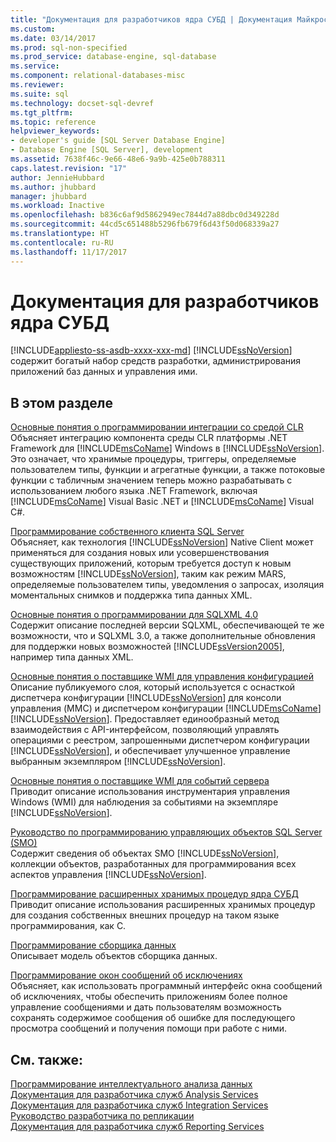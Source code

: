 ```yaml
---
title: "Документация для разработчиков ядра СУБД | Документация Майкрософт"
ms.custom: 
ms.date: 03/14/2017
ms.prod: sql-non-specified
ms.prod_service: database-engine, sql-database
ms.service: 
ms.component: relational-databases-misc
ms.reviewer: 
ms.suite: sql
ms.technology: docset-sql-devref
ms.tgt_pltfrm: 
ms.topic: reference
helpviewer_keywords:
- developer's guide [SQL Server Database Engine]
- Database Engine [SQL Server], development
ms.assetid: 7638f46c-9e66-48e6-9a9b-425e0b788311
caps.latest.revision: "17"
author: JennieHubbard
ms.author: jhubbard
manager: jhubbard
ms.workload: Inactive
ms.openlocfilehash: b836c6af9d5862949ec7844d7a88dbc0d349228d
ms.sourcegitcommit: 44cd5c651488b5296fb679f6d43f50d068339a27
ms.translationtype: HT
ms.contentlocale: ru-RU
ms.lasthandoff: 11/17/2017
---
```

# <a name="database-engine-developer-documentation"></a>Документация для разработчиков ядра СУБД
[!INCLUDE[appliesto-ss-asdb-xxxx-xxx-md](../includes/appliesto-ss-asdb-xxxx-xxx-md.md)] [!INCLUDE[ssNoVersion](../includes/ssnoversion-md.md)] содержит богатый набор средств разработки, администрирования приложений баз данных и управления ими.  
  
## <a name="in-this-section"></a>В этом разделе  
 [Основные понятия о программировании интеграции со средой CLR](../relational-databases/clr-integration/common-language-runtime-clr-integration-programming-concepts.md)  
 Объясняет интеграцию компонента среды CLR платформы .NET Framework для [!INCLUDE[msCoName](../includes/msconame-md.md)] Windows в [!INCLUDE[ssNoVersion](../includes/ssnoversion-md.md)]. Это означает, что хранимые процедуры, триггеры, определяемые пользователем типы, функции и агрегатные функции, а также потоковые функции с табличным значением теперь можно разрабатывать с использованием любого языка .NET Framework, включая [!INCLUDE[msCoName](../includes/msconame-md.md)] Visual Basic .NET и [!INCLUDE[msCoName](../includes/msconame-md.md)] Visual C#.  
  
 [Программирование собственного клиента SQL Server](../relational-databases/native-client/sql-server-native-client-programming.md)  
 Объясняет, как технология [!INCLUDE[ssNoVersion](../includes/ssnoversion-md.md)] Native Client может применяться для создания новых или усовершенствования существующих приложений, которым требуется доступ к новым возможностям [!INCLUDE[ssNoVersion](../includes/ssnoversion-md.md)], таким как режим MARS, определяемые пользователем типы, уведомления о запросах, изоляция моментальных снимков и поддержка типа данных XML.  
  
 [Основные понятия о программировании для SQLXML 4.0](../relational-databases/sqlxml/sqlxml-4-0-programming-concepts.md)  
 Содержит описание последней версии SQLXML, обеспечивающей те же возможности, что и SQLXML 3.0, а также дополнительные обновления для поддержки новых возможностей [!INCLUDE[ssVersion2005](../includes/ssversion2005-md.md)], например типа данных XML.  
  
 [Основные понятия о поставщике WMI для управления конфигурацией](../relational-databases/wmi-provider-configuration/wmi-provider-for-configuration-management.md)  
 Описание публикуемого слоя, который используется с оснасткой диспетчера конфигурации [!INCLUDE[ssNoVersion](../includes/ssnoversion-md.md)] для консоли управления (MMC) и диспетчером конфигурации [!INCLUDE[msCoName](../includes/msconame-md.md)] [!INCLUDE[ssNoVersion](../includes/ssnoversion-md.md)]. Предоставляет единообразный метод взаимодействия с API-интерфейсом, позволяющий управлять операциями с реестром, запрошенными диспетчером конфигурации [!INCLUDE[ssNoVersion](../includes/ssnoversion-md.md)], и обеспечивает улучшенное управление выбранным экземпляром [!INCLUDE[ssNoVersion](../includes/ssnoversion-md.md)].  
  
 [Основные понятия о поставщике WMI для событий сервера](../relational-databases/wmi-provider-server-events/wmi-provider-for-server-events-concepts.md)  
 Приводит описание использования инструментария управления Windows (WMI) для наблюдения за событиями на экземпляре [!INCLUDE[ssNoVersion](../includes/ssnoversion-md.md)].  
  
 [Руководство по программированию управляющих объектов SQL Server (SMO)](../relational-databases/server-management-objects-smo/sql-server-management-objects-smo-programming-guide.md)  
 Содержит сведения об объектах SMO [!INCLUDE[ssNoVersion](../includes/ssnoversion-md.md)], коллекции объектов, разработанных для программирования всех аспектов управления [!INCLUDE[ssNoVersion](../includes/ssnoversion-md.md)].  
  
 [Программирование расширенных хранимых процедур ядра СУБД](../relational-databases/database-engine-extended-stored-procedure-programming.md)  
 Приводит описание использования расширенных хранимых процедур для создания собственных внешних процедур на таком языке программирования, как C.  
  
 [Программирование сборщика данных](http://msdn.microsoft.com/library/53b4752b-055d-4716-b2bc-75b4cce84101)  
 Описывает модель объектов сборщика данных.  
  
 [Программирование окон сообщений об исключениях](http://msdn.microsoft.com/library/0b1ba514-6959-4e69-bfd2-3cf3c1ac4b9c)  
 Объясняет, как использовать программный интерфейс окна сообщений об исключениях, чтобы обеспечить приложениям более полное управление сообщениями и дать пользователям возможность сохранять содержимое сообщения об ошибке для последующего просмотра сообщений и получения помощи при работе с ними.  
  
## <a name="see-also"></a>См. также:  
 [Программирование интеллектуального анализа данных](../analysis-services/data-mining-programming.md)   
 [Документация для разработчика служб Analysis Services](../analysis-services/analysis-services-developer-documentation.md)   
 [Документация для разработчика служб Integration Services](../integration-services/integration-services-developer-documentation.md)   
 [Руководство разработчика по репликации](../relational-databases/replication/concepts/replication-developer-documentation.md)   
 [Документация для разработчика служб Reporting Services](../reporting-services/reporting-services-developer-documentation.md)  
  
  
